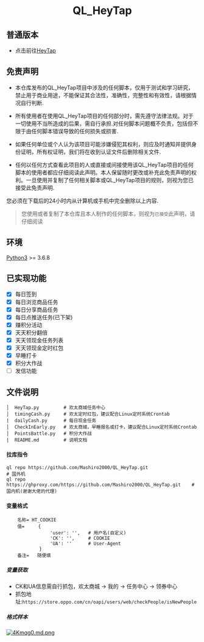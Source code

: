 # <p align="center">QL_HeyTap</p>

## 普通版本
- 点击前往[HeyTap](https://github.com/Mashiro2000/HeyTap)

## 免责声明
- 本仓库发布的QL_HeyTap项目中涉及的任何脚本，仅用于测试和学习研究，禁止用于商业用途，不能保证其合法性，准确性，完整性和有效性，请根据情况自行判断.

- 所有使用者在使用QL_HeyTap项目的任何部分时，需先遵守法律法规。对于一切使用不当所造成的后果，需自行承担.对任何脚本问题概不负责，包括但不限于由任何脚本错误导致的任何损失或损害.

- 如果任何单位或个人认为该项目可能涉嫌侵犯其权利，则应及时通知并提供身份证明，所有权证明，我们将在收到认证文件后删除相关文件.

- 任何以任何方式查看此项目的人或直接或间接使用该QL_HeyTap项目的任何脚本的使用者都应仔细阅读此声明。本人保留随时更改或补充此免责声明的权利。一旦使用并复制了任何相关脚本或QL_HeyTap项目的规则，则视为您已接受此免责声明.

您必须在下载后的24小时内从计算机或手机中完全删除以上内容.

> 您使用或者复制了本仓库且本人制作的任何脚本，则视为`已接受`此声明，请仔细阅读



## 环境

[Python3](https://www.python.org/) >= 3.6.8

## 已实现功能
* [x] 每日签到
* [x] 每日浏览商品任务
* [x] 每日分享商品任务
* [x] 每日点推送任务(已下架)
* [x] 赚积分活动
* [x] 天天积分翻倍
* [x] 天天领现金任务列表
* [x] 天天领现金定时红包
* [x] 早睡打卡
* [x] 积分大作战
* [ ] 发信功能

## 文件说明
```text
│  HeyTap.py         # 欢太商城任务中心
│  timingCash.py     # 欢太定时红包，建议配合Linux定时系统Crontab
|  dailyCash.py      # 每日现金任务
│  CheckInEarly.py   # 欢太商城，早睡报名或打卡，建议配合Linux定时系统Crontab
│  PointsBattle.py   # 积分大作战
|  README.md         # 说明文档
```


#### 拉库指令
```text
ql repo https://github.com/Mashiro2000/QL_HeyTap.git                        # 国外机
ql repo https://ghproxy.com/https://github.com/Mashiro2000/QL_HeyTap.git    # 国内机(谢谢大佬的代理)
```

#### 变量格式
```text
    名称= HT_COOKIE
    值=     {
                'user': '',   # 用户名(自定义)
                'CK': '',     # COOKIE
                'UA': ''      # User-Agent
            }
    备注=   随便填
```

##### 变量获取
- CK和UA信息需自行抓包，欢太商城 -> 我的 -> 任务中心 -> 领券中心
- 抓包地址:`https://store.oppo.com/cn/oapi/users/web/checkPeople/isNewPeople`

##### 格式样本
[![4Kmqg0.md.png](https://z3.ax1x.com/2021/09/17/4Kmqg0.md.png)](https://imgtu.com/i/4Kmqg0)
